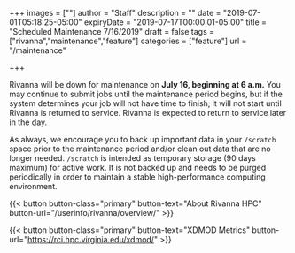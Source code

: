+++
images = [""]
author = "Staff"
description = ""
date = "2019-07-01T05:18:25-05:00"
expiryDate = "2019-07-17T00:00:01-05:00"
title = "Scheduled Maintenance 7/16/2019"
draft = false
tags = ["rivanna","maintenance","feature"]
categories = ["feature"]
url = "/maintenance"

+++

<p class=lead>Rivanna will be down for maintenance on <b>July 16, beginning at 6 a.m.</b> You may continue to submit jobs until the maintenance period begins, but if the system determines your job will not have time to finish, it will not start until Rivanna is returned to service. Rivanna is expected to return to service later in the day.</p>

<p class=lead>As always, we encourage you to back up important data in your <code>/scratch</code> space prior to the maintenance period and/or clean out data that are no longer needed. <code>/scratch</code> is intended as temporary storage (90 days maximum) for active work. It is not backed up and needs to be purged periodically in order to maintain a stable high-performance computing environment.</p>


{{< button button-class="primary" button-text="About Rivanna HPC" button-url="/userinfo/rivanna/overview/" >}}

{{< button button-class="primary" button-text="XDMOD Metrics" button-url="https://rci.hpc.virginia.edu/xdmod/" >}}
